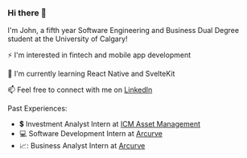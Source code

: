 ### Hi there 👋

I'm John, a fifth year Software Engineering and Business Dual Degree student at the University of Calgary!

⚡ I'm interested in fintech and mobile app development

🌱 I'm currently learning React Native and SvelteKit

📫 Feel free to connect with me on [LinkedIn](https://www.linkedin.com/in/johnmcmurtry)

Past Experiences:

- 💲 Investment Analyst Intern at [ICM Asset Management](https://www.icmassetmanagement.com/)
- 💻 Software Development Intern at [Arcurve](https://www.arcurve.com/)
-  📈: Business Analyst Intern at [Arcurve](https://www.arcurve.com/)

